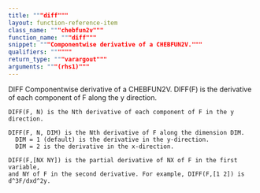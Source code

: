 ```yaml
---
title: """diff"""
layout: function-reference-item
class_name: """chebfun2v"""
function_name: """diff"""
snippet: """Componentwise derivative of a CHEBFUN2V."""
qualifiers: """"""
return_type: """varargout"""
arguments: """(rhs1)"""
---
```


 DIFF   Componentwise derivative of a CHEBFUN2V.
    DIFF(F) is the derivative of each component of F along the y direction.
 
    DIFF(F, N) is the Nth derivative of each component of F in the y direction.
 
    DIFF(F, N, DIM) is the Nth derivative of F along the dimension DIM.
      DIM = 1 (default) is the derivative in the y-direction.
      DIM = 2 is the derivative in the x-direction.
 
    DIFF(F,[NX NY]) is the partial derivative of NX of F in the first variable,
    and NY of F in the second derivative. For example, DIFF(F,[1 2]) is
    d^3F/dxd^2y.
